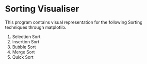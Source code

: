 # Sorting Visualiser 

This program contains visual representation for the following Sorting techniques through matplotlib.
1. Selection Sort
2. Insertion Sort
3. Bubble Sort
4. Merge Sort
5. Quick Sort
